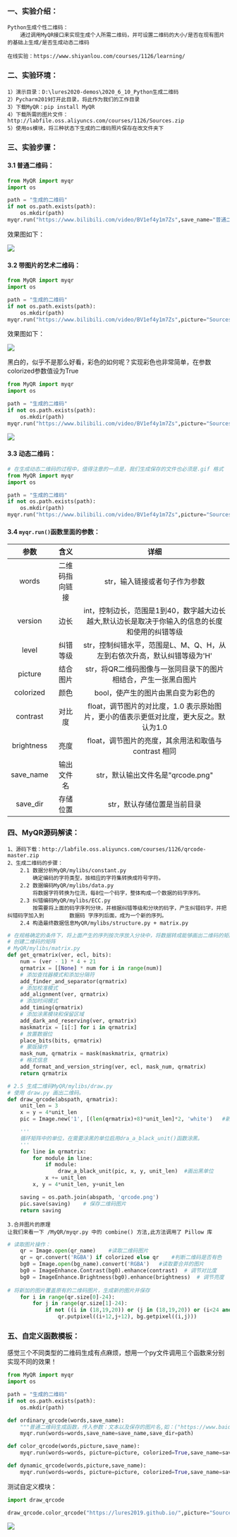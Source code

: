 ### 一、实验介绍：

```
Python生成个性二维码：
	通过调用MyQR接口来实现生成个人所需二维码，并可设置二维码的大小/是否在现有图片的基础上生成/是否生成动态二维码

在线实验：https://www.shiyanlou.com/courses/1126/learning/
```



### 二、实验环境：

```
1）演示目录：D:\lures2020-demos\2020_6_10_Python生成二维码
2）Pycharm2019打开此目录，将此作为我们的工作目录
3）下载MyQR：pip install MyQR
4）下载所需的图片文件：http://labfile.oss.aliyuncs.com/courses/1126/Sources.zip  
5）使用os模块，将三种状态下生成的二维码照片保存在改文件夹下
```



### 三、实验步骤：

#### 3.1	普通二维码：

```python
from MyQR import myqr
import os

path = "生成的二维码"
if not os.path.exists(path):
    os.mkdir(path)
myqr.run("https://www.bilibili.com/video/BV1ef4y1m7Zs",save_name="普通二维码.png", save_dir=path)
```

效果图如下：

![](./生成的二维码/普通二维码.png)

#### 3.2	带图片的艺术二维码：

```python
from MyQR import myqr
import os

path = "生成的二维码"
if not os.path.exists(path):
    os.mkdir(path)
myqr.run("https://www.bilibili.com/video/BV1ef4y1m7Zs",picture="Sources/害羞.png",save_name="带图片的艺术二维码.png", save_dir=path)
```

效果图如下：

![](./生成的二维码/带图片的艺术二维码.png)

黑白的，似乎不是那么好看，彩色的如何呢？实现彩色也非常简单，在参数colorized参数值设为True

```python
from MyQR import myqr
import os

path = "生成的二维码"
if not os.path.exists(path):
    os.mkdir(path)
myqr.run("https://www.bilibili.com/video/BV1ef4y1m7Zs",picture="Sources/害羞.png",colorized=True,save_name="带图片的艺术二维码彩色版.png", save_dir=path)
```

![](./生成的二维码/带图片的艺术二维码彩色版.png)

#### 3.3	动态二维码：

```python
# 在生成动态二维码的过程中，值得注意的一点是，我们生成保存的文件也必须是.gif 格式
from MyQR import myqr
import os

path = "生成的二维码"
if not os.path.exists(path):
    os.mkdir(path)
myqr.run("https://www.bilibili.com/video/BV1ef4y1m7Zs",picture="Sources/gakki.gif",colorized=True,save_name="动态二维码.gif", save_dir=path)
```



#### 3.4	`myqr.run()`函数里面的参数：

|    参数    |      含义      |                             详细                             |
| :--------: | :------------: | :----------------------------------------------------------: |
|   words    | 二维码指向链接 |                str，输入链接或者句子作为参数                 |
|  version   |      边长      | int，控制边长，范围是1到40，数字越大边长越大,默认边长是取决于你输入的信息的长度和使用的纠错等级 |
|   level    |    纠错等级    | str，控制纠错水平，范围是L、M、Q、H，从左到右依次升高，默认纠错等级为'H' |
|  picture   |    结合图片    | str，将QR二维码图像与一张同目录下的图片相结合，产生一张黑白图片 |
| colorized  |      颜色      |              bool，使产生的图片由黑白变为彩色的              |
|  contrast  |     对比度     | float，调节图片的对比度，1.0 表示原始图片，更小的值表示更低对比度，更大反之。默认为1.0 |
| brightness |      亮度      |    float，调节图片的亮度，其余用法和取值与 contrast 相同     |
| save_name  |   输出文件名   |              str，默认输出文件名是"qrcode.png"               |
|  save_dir  |    存储位置    |                 str，默认存储位置是当前目录                  |



### 四、MyQR源码解读：

```
1、源码下载：http://labfile.oss.aliyuncs.com/courses/1126/qrcode-master.zip
2、生成二维码的步骤：
	2.1 数据分析MyQR/mylibs/constant.py
		确定编码的字符类型，按相应的字符集转换成符号字符。
	2.2 数据编码MyQR/mylibs/data.py
		将数据字符转换为位流，每8位一个码字，整体构成一个数据的码字序列。
	2.3 纠错编码MyQR/mylibs/ECC.py
		按需要将上面的码字序列分块，并根据纠错等级和分块的码字，产生纠错码字，并把纠错码字加入到		数据码	字序列后面，成为一个新的序列。
	2.4 构造最终数据信息MyQR/mylibs/structure.py + matrix.py
```

```python
# 在规格确定的条件下，将上面产生的序列按次序放入分块中，将数据转成能够画出二维码的矩阵。
# 创建二维码的矩阵
# MyQR/mylibs/matrix.py
def get_qrmatrix(ver, ecl, bits):
    num = (ver - 1) * 4 + 21
    qrmatrix = [[None] * num for i in range(num)]
    # 添加查找器模式和添加分隔符
    add_finder_and_separator(qrmatrix)
    # 添加校准模式
    add_alignment(ver, qrmatrix)
    # 添加时间模式
    add_timing(qrmatrix)
    # 添加涂黑模块和保留区域
    add_dark_and_reserving(ver, qrmatrix)
    maskmatrix = [i[:] for i in qrmatrix]
    # 放置数据位
    place_bits(bits, qrmatrix)
    # 蒙版操作
    mask_num, qrmatrix = mask(maskmatrix, qrmatrix)
    # 格式信息
    add_format_and_version_string(ver, ecl, mask_num, qrmatrix)
    return qrmatrix
```

```python
# 2.5 生成二维码MyQR/mylibs/draw.py
# 使用 draw.py 画出二维码。
def draw_qrcode(abspath, qrmatrix):
    unit_len = 3
    x = y = 4*unit_len
    pic = Image.new('1', [(len(qrmatrix)+8)*unit_len]*2, 'white')   #新建一张白色的底图

    '''
    循环矩阵中的单位，在需要涂黑的单位启用dra_a_black_unit()函数涂黑。
    '''
    for line in qrmatrix:
        for module in line:
            if module:
                draw_a_black_unit(pic, x, y, unit_len)  #画出黑单位
            x += unit_len
        x, y = 4*unit_len, y+unit_len

    saving = os.path.join(abspath, 'qrcode.png')
    pic.save(saving)    # 保存二维码图片
    return saving
```

```
3.合并图片的原理
让我们来看一下 /MyQR/myqr.py 中的 combine() 方法,此方法调用了 Pillow 库
```

```python
# 读取图片操作：
    qr = Image.open(qr_name)    #读取二维码图片
    qr = qr.convert('RGBA') if colorized else qr    #判断二维码是否有色
    bg0 = Image.open(bg_name).convert('RGBA')   #读取要合并的图片
    bg0 = ImageEnhance.Contrast(bg0).enhance(contrast)  # 调节对比度
    bg0 = ImageEnhance.Brightness(bg0).enhance(brightness)  # 调节亮度
 
# 将新加的图片覆盖原有的二维码图片，生成新的图片并保存
    for i in range(qr.size[0]-24):
        for j in range(qr.size[1]-24):
            if not ((i in (18,19,20)) or (j in (18,19,20)) or (i<24 and j<24) or (i<24 and j>qr.size[1]-49) or (i>qr.size[0]-49 and j<24) or ((i,j) in aligs) or (i%3==1 and j%3==1) or (bg0.getpixel((i,j))[3]==0)):
                qr.putpixel((i+12,j+12), bg.getpixel((i,j)))
```



### 五、自定义函数模板：

感觉三个不同类型的二维码生成有点麻烦，想用一个py文件调用三个函数来分别实现不同的效果！

```python
from MyQR import myqr
import os

path = "生成的二维码"
if not os.path.exists(path):
    os.mkdir(path)

def ordinary_qrcode(words,save_name):
    """普通二维码生成函数，传入参数：文本以及保存的图片名,如：("https://www.baidu.com","baidu.png")"""
    myqr.run(words=words,save_name=save_name,save_dir=path)

def color_qrcode(words,picture,save_name):
    myqr.run(words=words, picture=picture, colorized=True,save_name=save_name, save_dir=path)

def dynamic_qrcode(words,picture,save_name):
    myqr.run(words=words, picture=picture, colorized=True,save_name=save_name, save_dir=path)
```

测试自定义模块：

```python
import draw_qrcode

draw_qrcode.color_qrcode("https://lures2019.github.io/",picture="Sources/大笑.png",save_name="测试函数.png")
```

![](./生成的二维码/测试函数.png)